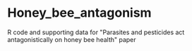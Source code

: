 # Honey_bee_antagonism
R code and supporting data for "Parasites and pesticides act antagonistically on honey bee health" paper
